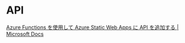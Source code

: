 # API
[Azure Functions を使用して Azure Static Web Apps に API を追加する | Microsoft Docs](https://docs.microsoft.com/ja-jp/azure/static-web-apps/add-api?tabs=vanilla-javascript)
